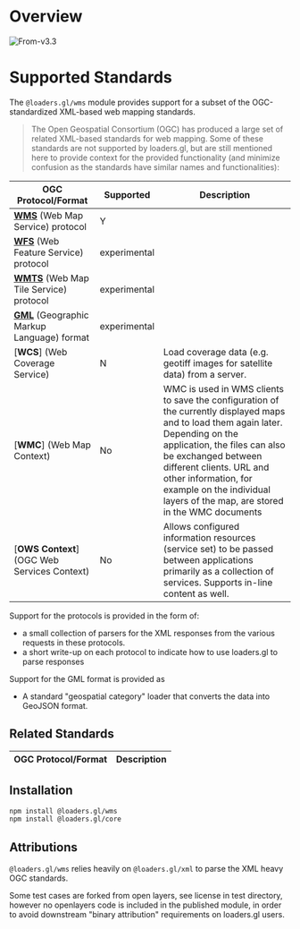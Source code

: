 # Overview

<p class="badges">
  <img src="https://img.shields.io/badge/From-v3.3-blue.svg?style=flat-square" alt="From-v3.3" />
</p>

# Supported Standards

The `@loaders.gl/wms` module provides support for a subset of the OGC-standardized XML-based web mapping standards.

> The Open Geospatial Consortium (OGC) has produced a large set of related XML-based standards for web mapping. Some of these standards are not supported by loaders.gl, but are still mentioned here to provide context for the provided functionality (and minimize confusion as the standards have similar names and functionalities):

| OGC Protocol/Format | Supported | Description |
| --- | --- | --- |
| [**WMS**](./formats/wms.md) (Web Map Service) protocol | Y | 
| [**WFS**](./formats/wfs.md) (Web Feature Service) protocol | experimental |
| [**WMTS**](./formats/wmts.md) (Web Map Tile Service) protocol | experimental |
| [**GML**](./formats/gml.md) (Geographic Markup Language) format |  experimental |
| [**WCS**] (Web Coverage Service) | N | Load coverage data (e.g. geotiff images for satellite data) from a server. |
| [**WMC**] (Web Map Context) | No | WMC is used in WMS clients to save the configuration of the currently displayed maps and to load them again later. Depending on the application, the files can also be exchanged between different clients. URL and other information, for example on the individual layers of the map, are stored in the WMC documents |
| [**OWS Context**] (OGC Web Services Context) | No | Allows configured information resources (service set) to be passed between applications primarily as a collection of services. Supports in-line content as well. |

Support for the protocols is provided in the form of:
- a small collection of parsers for the XML responses from the various requests in these protocols.
- a short write-up on each protocol to indicate how to use loaders.gl to parse responses

Support for the GML format is provided as
- A standard "geospatial category" loader that converts the data into GeoJSON format.

## Related Standards

| OGC Protocol/Format | Description |
| --- | --- |

## Installation

```bash
npm install @loaders.gl/wms
npm install @loaders.gl/core
```

## Attributions

`@loaders.gl/wms` relies heavily on `@loaders.gl/xml` to parse the XML heavy OGC standards.

Some test cases are forked from open layers, see license in test directory, 
however no openlayers code is included in the published module, in order to 
avoid downstream "binary attribution" requirements on loaders.gl users.

